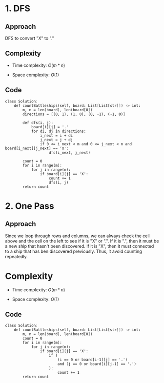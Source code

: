 # 1. DFS

## Approach
DFS to convert "X" to "."

## Complexity
- Time complexity:
    $O(m*n)$

- Space complexity:
    $O(1)$

## Code
```python3 []
class Solution:
    def countBattleships(self, board: List[List[str]]) -> int:
        m, n = len(board), len(board[0])
        directions = [(0, 1), (1, 0), (0, -1), (-1, 0)]
        
        def dfs(i, j):
            board[i][j] = '.'
            for di, dj in directions:
                i_next = i + di
                j_next = j + dj
                if 0 <= i_next < m and 0 <= j_next < n and board[i_next][j_next] == 'X':
                    dfs(i_next, j_next)
        
        count = 0
        for i in range(m):
            for j in range(n):
                if board[i][j] == 'X':
                    count += 1
                    dfs(i, j)
        return count
```

# 2. One Pass

## Approach
Since we loop through rows and columns, we can always check the cell above and the cell on the left to see if it is "X" or ".". If it is ".", then it must be a new ship that hasn't been discovered. If it is "X", then it must connected to a ship that has ben discovered previously. Thus, it avoid counting repeatedly.

# Complexity
- Time complexity:
    $O(m*n)$

- Space complexity:
    $O(1)$

## Code
```python3 []
class Solution:
    def countBattleships(self, board: List[List[str]]) -> int:
        m, n = len(board), len(board[0])
        count = 0
        for i in range(m):
            for j in range(n):
                if board[i][j] == 'X':
                    if (
                        (i == 0 or board[i-1][j] == '.')
                        and (j == 0 or board[i][j-1] == '.')
                    ):
                        count += 1
        return count
```